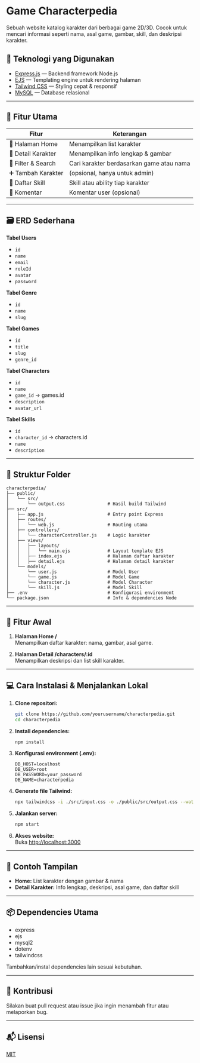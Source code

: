 # Game Characterpedia

Sebuah website katalog karakter dari berbagai game 2D/3D. Cocok untuk mencari informasi seperti nama, asal game, gambar, skill, dan deskripsi karakter.

## 🚀 Teknologi yang Digunakan

- [Express.js](https://expressjs.com/) — Backend framework Node.js
- [EJS](https://ejs.co/) — Templating engine untuk rendering halaman
- [Tailwind CSS](https://tailwindcss.com/) — Styling cepat & responsif
- [MySQL](https://www.mysql.com/) — Database relasional

---

## 🧠 Fitur Utama

| Fitur              | Keterangan                                           |
|--------------------|-----------------------------------------------------|
| 📄 Halaman Home    | Menampilkan list karakter                           |
| 👤 Detail Karakter | Menampilkan info lengkap & gambar                   |
| 🔎 Filter & Search | Cari karakter berdasarkan game atau nama            |
| ➕ Tambah Karakter | (opsional, hanya untuk admin)                       |
| 🧙 Daftar Skill    | Skill atau ability tiap karakter                    |
| 💬 Komentar        | Komentar user (opsional)                            |

---

## 🗃️ ERD Sederhana

**Tabel Users**
- `id`
- `name`
- `email`
- `roleId`
- `avatar`
- `password`

**Tabel Genre**
- `id`
- `name`
- `slug`


**Tabel Games**
- `id`
- `title`
- `slug`
- `genre_id`

**Tabel Characters**
- `id`
- `name`
- `game_id` → games.id
- `description`
- `avatar_url`

**Tabel Skills**
- `id`
- `character_id` → characters.id
- `name`
- `description`

---

## 🧱 Struktur Folder

```
characterpedia/
├── public/
│   └── src/
│       └── output.css                # Hasil build Tailwind
├── src/
│   ├── app.js                        # Entry point Express
│   ├── routes/
│   │   └── web.js                    # Routing utama
│   ├── controllers/
│   │   └── characterController.js    # Logic karakter
│   ├── views/
│   │   ├── layouts/
│   │   │   └── main.ejs              # Layout template EJS
│   │   ├── index.ejs                 # Halaman daftar karakter
│   │   ├── detail.ejs                # Halaman detail karakter
│   └── models/
│       └── user.js                   # Model User
│       └── game.js                   # Model Game
│       └── character.js              # Model Character
│       └── skill.js                  # Model Skill
├── .env                              # Konfigurasi environment
└── package.json                      # Info & dependencies Node
```

---

## 🔧 Fitur Awal

1. **Halaman Home /**  
   Menampilkan daftar karakter: nama, gambar, asal game.

2. **Halaman Detail /characters/:id**  
   Menampilkan deskripsi dan list skill karakter.

---

## 💻 Cara Instalasi & Menjalankan Lokal

1. **Clone repositori:**
   ```bash
   git clone https://github.com/yourusername/characterpedia.git
   cd characterpedia
   ```

2. **Install dependencies:**
   ```bash
   npm install
   ```

3. **Konfigurasi environment (.env):**
   ```
   DB_HOST=localhost
   DB_USER=root
   DB_PASSWORD=your_password
   DB_NAME=characterpedia
   ```

4. **Generate file Tailwind:**
   ```bash
   npx tailwindcss -i ./src/input.css -o ./public/src/output.css --watch
   ```

5. **Jalankan server:**
   ```bash
   npm start
   ```

6. **Akses website:**  
   Buka [http://localhost:3000](http://localhost:3000)

---

## 📄 Contoh Tampilan

- **Home:** List karakter dengan gambar & nama
- **Detail Karakter:** Info lengkap, deskripsi, asal game, dan daftar skill

---

## 📦 Dependencies Utama

- express
- ejs
- mysql2
- dotenv
- tailwindcss

Tambahkan/instal dependencies lain sesuai kebutuhan.

---

## 📝 Kontribusi

Silakan buat pull request atau issue jika ingin menambah fitur atau melaporkan bug.

---

## 📬 Lisensi

[MIT](LICENSE)
